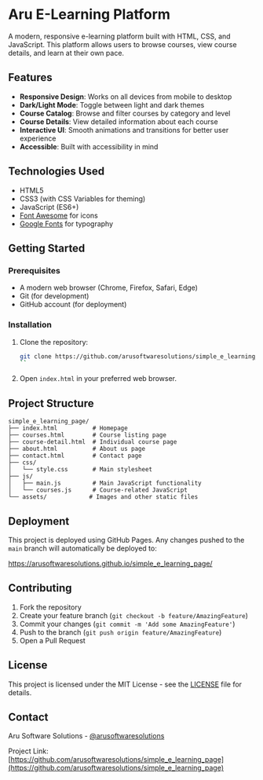 # Aru E-Learning Platform

A modern, responsive e-learning platform built with HTML, CSS, and JavaScript. This platform allows users to browse courses, view course details, and learn at their own pace.

## Features

- **Responsive Design**: Works on all devices from mobile to desktop
- **Dark/Light Mode**: Toggle between light and dark themes
- **Course Catalog**: Browse and filter courses by category and level
- **Course Details**: View detailed information about each course
- **Interactive UI**: Smooth animations and transitions for better user experience
- **Accessible**: Built with accessibility in mind

## Technologies Used

- HTML5
- CSS3 (with CSS Variables for theming)
- JavaScript (ES6+)
- [Font Awesome](https://fontawesome.com/) for icons
- [Google Fonts](https://fonts.google.com/) for typography

## Getting Started

### Prerequisites

- A modern web browser (Chrome, Firefox, Safari, Edge)
- Git (for development)
- GitHub account (for deployment)

### Installation

1. Clone the repository:
   ```bash
   git clone https://github.com/arusoftwaresolutions/simple_e_learning_page.git
   ``

2. Open `index.html` in your preferred web browser.

## Project Structure

```
simple_e_learning_page/
├── index.html          # Homepage
├── courses.html        # Course listing page
├── course-detail.html  # Individual course page
├── about.html          # About us page
├── contact.html        # Contact page
├── css/
│   └── style.css       # Main stylesheet
├── js/
│   ├── main.js         # Main JavaScript functionality
│   └── courses.js      # Course-related JavaScript
└── assets/            # Images and other static files
```

## Deployment

This project is deployed using GitHub Pages. Any changes pushed to the `main` branch will automatically be deployed to:

https://arusoftwaresolutions.github.io/simple_e_learning_page/

## Contributing

1. Fork the repository
2. Create your feature branch (`git checkout -b feature/AmazingFeature`)
3. Commit your changes (`git commit -m 'Add some AmazingFeature'`)
4. Push to the branch (`git push origin feature/AmazingFeature`)
5. Open a Pull Request

## License

This project is licensed under the MIT License - see the [LICENSE](LICENSE) file for details.

## Contact

Aru Software Solutions - [@arusoftwaresolutions](https://github.com/arusoftwaresolutions)

Project Link: [https://github.com/arusoftwaresolutions/simple_e_learning_page](https://github.com/arusoftwaresolutions/simple_e_learning_page)

